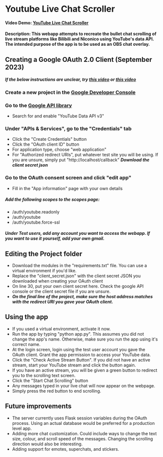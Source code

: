 # Youtube Live Chat Scroller
#### Video Demo:  [YouTube Live Chat Scroller](https://youtu.be/LVeqXZTBPCY)
#### Description: This webapp attempts to recreate the bullet chat scrolling of live stream platforms like Bilibili and Niconico using YouTube's data API. The intended purpose of the app is to be used as an OBS chat overlay. 

## Creating a Google OAuth 2.0 Client (September 2023)
##### If the below instructions are unclear, try [this video](https://www.youtube.com/watch?v=1XUu7-yIoUY&t=383s&pp=ygUReW91dHViZSBhcGkgb2F1dGg%3D) or [this video](https://www.youtube.com/watch?v=irhhMLKDBZ8&t=351s)
### Create a new project in the [Google Developer Console](https://console.developers.google.com/project)
### Go to the [Google API library](https://console.cloud.google.com/apis/library) 
* Search for and enable "YouTube Data API v3" 
### Under "APIs & Services", go to the "Credentials" tab
* Click the "Create Credentials" button
* Click the "OAuth client ID" button
* For application type, choose "web application"
* For "Authorized redirect URIs", put whatever test site you will be using. If you are unsure, simply put "http://localhost/callback"
***Download the client secret json***
### Go to the OAuth consent screen and click "edit app"
* Fill in the "App information" page with your own details
##### Add the following scopes to the scopes page:
- /auth/youtube.readonly
- /auth/youtube
- /auth/youtube.force-ssl
##### Under Test users, add any account you want to access the webapp. If you want to use it yourself, add your own gmail.

## Editing the Project folder
* Download the modules in the "requirements.txt" file. You can use a virtual environment if you'd like.
*  Replace the "client_secret.json" with the client secret JSON you downloaded when creating your OAuth client
*  On line 30, put your own client secret here. Check the google API console or the client secret file if you are unsure.
* ***On the final line of the project, make sure the host address matches with the redirect URI you gave your OAuth client.*** 


## Using the app
* If you used a virtual environment, activate it now.
* Run the app by typing "python app.py". This assumes you did not change the app's name. Otherwise, make sure you run the app using it's correct name.
* At the login screen, login using the test user account you gave the OAuth client. Grant the app permission to access your YouTube data.
* Click the "Check Active Stream Button". If you did not have an active stream, start your YouTube stream and click the button again. 
* If you have an active stream, you will be given a green button to redirect you to the scrolling text screen. 
* Click the "Start Chat Scrolling" button
* Any messages typed in your live chat will now appear on the webpage. 
* Simply press the red button to end scrolling.

## Future improvements
* The server currently uses Flask session variables during the OAuth process. Using an actual database would be preferred for a production level app.
* Adding more chat customization. Could include ways to change the text size, colour, and scroll speed of the messages. Changing the scrolling direction would also be interesting. 
* Adding support for emotes, superchats, and stickers.
